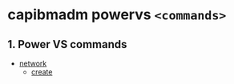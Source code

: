 # capibmadm powervs `<commands>`


## 1. Power VS commands
- [network](./network.md)
    - [create](/topics/capibmadm/powervs/network.html#1-capibmadm-powervs-network-create)
